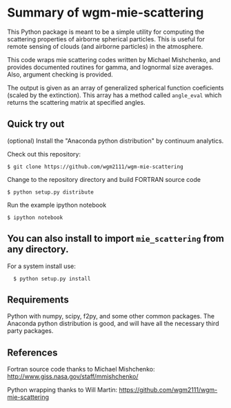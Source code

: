 
# Summary of wgm-mie-scattering
This Python package is meant to be a simple utility for computing
the scattering properties of airborne spherical particles.  This is
useful for remote sensing of clouds (and airborne particles) in the 
atmosphere.

This code wraps mie scattering codes written by Michael Mishchenko,
and provides documented routines for gamma, and lognormal size averages. 
Also, argument checking is provided.

The output is given as an array of generalized spherical function
coeficients (scaled by the extinction).  This array has a method
called `angle_eval` which returns the scattering matrix at specified
angles. 


## Quick try out

(optional) Install the "Anaconda python distribution" by continuum analytics.

Check out this repository:
```
$ git clone https://github.com/wgm2111/wgm-mie-scattering
```

Change to the repository directory and build FORTRAN source code
```
$ python setup.py distribute
```

Run the example ipython notebook
```
$ ipython notebook 
```


## You can also install to import `mie_scattering` from any directory. 

For a system install use:
```
  $ python setup.py install
```


## Requirements
Python with numpy, scipy, f2py, and some other common packages.  The
Anaconda python distribution is good, and will have all the necessary 
third party packages. 

## References
Fortran source code thanks to Michael Mishchenko: 
http://www.giss.nasa.gov/staff/mmishchenko/

Python wrapping thanks to Will Martin:
https://github.com/wgm2111/wgm-mie-scattering

